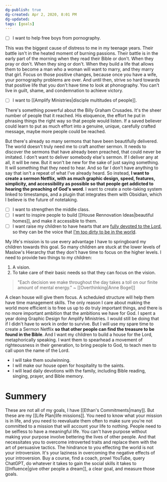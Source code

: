 ```yaml
---
dg-publish: true
dg-created: Apr 2, 2020, 8:01 PM
dg-updated: 
tags: [goals]
---
```


- [ ] I want to help free boys from pornography.

This was the biggest cause of distress to me in my teenage years. Their battle isn't in the heated moment of burning passions. Their battle is in the early part of the morning when they read their Bible or don't. When they pray or don't. When they sing or don't. When they build a life that allows them to become a man who a woman will want to marry, and they marry that girl. Focus on those positive changes, because once you have a wife, your pornography problems are over. And until then, strive so hard towards that positive life that you don't have time to look at phonography. You can't live in guilt, shame, and condemnation to achieve victory.

- [ ] I want to [[Amplify Ministries|disciple multitudes of people]].

There's something powerful about the Billy Graham Crusades. It's the sheer number of people that it reached. His eloquence, the effort he put in phrasing things the right way so that people would listen. If a saved believer could learn to put as much effort into a genuine, unique, carefully crafted message, maybe more people could be reached.

But there's already so many sermons that have been beautifully delivered. The world doesn't truly need me to craft another sermon. It needs to discover the sermons that have already been preached, that could never be imitated. I don't want to deliver somebody else's sermon. If I deliver any at all, it will be new. But it won't be new for the sake of just saying something. It will something that they need to hear. And so far I don't have anything to say that isn't a repeat of what I've already heard. So instead, **I want to create a sermon Netflix, with as much graphic design, speed, features, simplicity, and accessibility as possible so that people get addicted to hearing the preaching of God's word**. I want to create a note-taking system linked to timestamps, and a plugin that integrates them with Obsidian, which I believe is the future of notetaking.

- [ ] I want to strengthen the middle class.
- [ ] I want to inspire people to build [[House Rennovation Ideas|beautiful homes]], and make it accessible to them.
- [ ] I want raise my children to have hearts that are [fully devoted to the Lord](https://www.biblegateway.com/passage/?search=2+Chronicles+16%3A9&version=KJV), so they can be the voice that [I'm too dirty to be in the world](https://www.biblegateway.com/passage/?search=1+Chronicles+28%3A3-6&version=KJV).

My life's mission is to use every advantage I have to springboard my children towards this goal. So many children are stuck at the lower levels of Maslow's Hierarchy that they don't have time to focus on the higher levels. I need to provide two things to my children:

1. A vision.
2. To take care of their basic needs so that they can focus on the vision.

> "Each decision we make throughout the day takes a toll on our finite amount of mental energy." ~ [[Overthinking|Anne Bogel]]

A clean house will give them focus. A scheduled structure will help them have time management skills. The only reason I care about making the world more efficient is to free us up to do truly important things, and there is no more important ambition that the ambitions we have for God. I spent a year doing Graphic Design for Amplify Ministries. I would still be doing that if I didn't have to work in order to survive. But I will use my spare time to create a Sermon Netflix **so that other people can find the treasure to be found in the Bible**. And I want my children to build a house for the Lord, metaphorically speaking. I want them to spearhead a movement of righteousness in their generation, to bring people to God, to teach men to call upon the name of the Lord.

- I will take them soulwinning.
- I will make our house open for hospitality to the saints.
- I will lead daily devotions with the family, including Bible reading, singing, prayer, and Bible memory.

# Summery

These are not all of my goals, I have [[Ethan's Commitments|many]]. But these are my [[Life Plan|life missions]]. You need to know what your mission is in life, and you need to reevaluate them often to make sure you're not committed to a mission that will account your life to nothing. People need to be selfless to have a meaningful life. You can't have purpose without making your purpose involve bettering the lives of other people. And that necessitates you to overcome introverted traits and replace them with the art of persuasive tactics. The hindrance to you effecting the world is not your introversion. It's your laziness in overcoming the negative effects of your introversion. Buy a course, find a coach, prowl YouTube, query ChatGPT, do whatever it takes to gain the social skills it takes to [[Influence|give other people a dream]], a clear goal, and measure those goals. 
